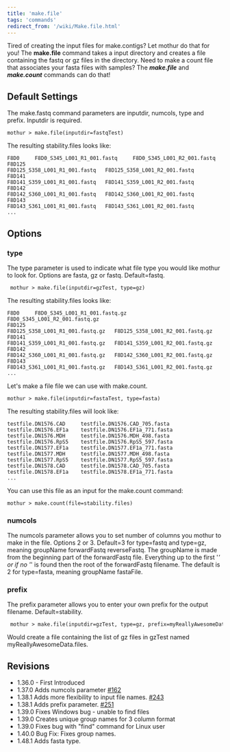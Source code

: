 ```yaml
---
title: 'make.file'
tags: 'commands'
redirect_from: '/wiki/Make.file.html'
---
```

Tired of creating the input files for make.contigs? Let mothur do that
for you! The **make.file** command takes a input directory and creates a
file containing the fastq or gz files in the directory. Need to make a 
count file that associates your fasta files with samples? The ***make.file***
and ***make.count*** commands can do that!


## Default Settings

The make.fastq command parameters are inputdir, numcols, type and prefix. Inputdir is
required.

    mothur > make.file(inputdir=fastqTest)

The resulting stability.files looks like:

    F8D0     F8D0_S345_L001_R1_001.fastq     F8D0_S345_L001_R2_001.fastq  
    F8D125   F8D125_S358_L001_R1_001.fastq   F8D125_S358_L001_R2_001.fastq    
    F8D141   F8D141_S359_L001_R1_001.fastq   F8D141_S359_L001_R2_001.fastq    
    F8D142   F8D142_S360_L001_R1_001.fastq   F8D142_S360_L001_R2_001.fastq    
    F8D143   F8D143_S361_L001_R1_001.fastq   F8D143_S361_L001_R2_001.fastq    
    ...

## Options

### type

The type parameter is used to indicate what file type you would like
mothur to look for. Options are fasta, gz or fastq. Default=fastq.

     mothur > make.file(inputdir=gzTest, type=gz)

The resulting stability.files looks like:

    F8D0     F8D0_S345_L001_R1_001.fastq.gz     F8D0_S345_L001_R2_001.fastq.gz  
    F8D125   F8D125_S358_L001_R1_001.fastq.gz   F8D125_S358_L001_R2_001.fastq.gz    
    F8D141   F8D141_S359_L001_R1_001.fastq.gz   F8D141_S359_L001_R2_001.fastq.gz    
    F8D142   F8D142_S360_L001_R1_001.fastq.gz   F8D142_S360_L001_R2_001.fastq.gz    
    F8D143   F8D143_S361_L001_R1_001.fastq.gz   F8D143_S361_L001_R2_001.fastq.gz       
    ...

Let's make a file file we can use with make.count.

    mothur > make.file(inputdir=fastaTest, type=fasta)

The resulting stability.files will look like:

    testfile.DN1576.CAD	    testfile.DN1576.CAD_705.fasta	
    testfile.DN1576.EF1a	testfile.DN1576.EF1a_771.fasta	
    testfile.DN1576.MDH	    testfile.DN1576.MDH_498.fasta	
    testfile.DN1576.RpS5	testfile.DN1576.RpS5_597.fasta	
    testfile.DN1577.EF1a	testfile.DN1577.EF1a_771.fasta	
    testfile.DN1577.MDH	    testfile.DN1577.MDH_498.fasta	
    testfile.DN1577.RpS5	testfile.DN1577.RpS5_597.fasta	
    testfile.DN1578.CAD	    testfile.DN1578.CAD_705.fasta	
    testfile.DN1578.EF1a	testfile.DN1578.EF1a_771.fasta	
    ...

You can use this file as an input for the make.count command:

    mothur > make.count(file=stability.files)

### numcols

The numcols parameter allows you to set number of columns you mothur to
make in the file. Options 2 or 3. Default=3 for type=fastq and type=gz, meaning groupName
forwardFastq reverseFastq. The groupName is made from the beginning part
of the forwardFastq file. Everything up to the first '_' or if no '_'
is found then the root of the forwardFastq filename. The default is 2 for type=fasta,
meaning groupName fastaFile.

### prefix

The prefix parameter allows you to enter your own prefix for the output
filename. Default=stability.

     mothur > make.file(inputdir=gzTest, type=gz, prefix=myReallyAwesomeData)
     
Would create a file containing the list of gz files in gzTest named
myReallyAwesomeData.files.

## Revisions

-   1.36.0 - First Introduced
-   1.37.0 Adds numcols parameter
    [\#162](https://github.com/mothur/mothur/issues/162)
-   1.38.1 Adds more flexibility to input file names.
    [\#243](https://github.com/mothur/mothur/issues/243)
-   1.38.1 Adds prefix parameter.
    [\#251](https://github.com/mothur/mothur/issues/251)
-   1.39.0 Fixes Windows bug - unable to find files
-   1.39.0 Creates unique group names for 3 column format
-   1.39.0 Fixes bug with "find" command for Linux user
-   1.40.0 Bug Fix: Fixes group names.
-   1.48.1 Adds fasta type.



